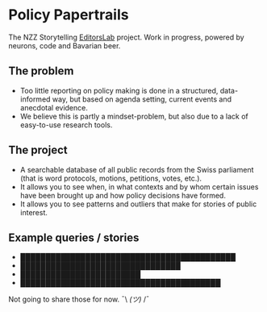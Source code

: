 # Policy Papertrails

The NZZ Storytelling [EditorsLab](http://www.globaleditorsnetwork.org/programmes/editors-lab/sz-editors-lab/) project. Work in progress, powered by neurons, code and Bavarian beer. 

## The problem
* Too little reporting on policy making is done in a structured, data-informed way, but based on agenda setting, current events and anecdotal evidence. 
* We believe this is partly a mindset-problem, but also due to a lack of easy-to-use research tools.

## The project
* A searchable database of all public records from the Swiss parliament (that is word protocols, motions, petitions, votes, etc.).
* It allows you to see when, in what contexts and by whom certain issues have been brought up and how policy decisions have formed.
* It allows you to see patterns and outliers that make for stories of public interest. 

## Example queries / stories
* ███████████████████████████████████████████ 
* ████████████████████████████████
* ████████████████████████
* ████████████████████████████████████████

Not going to share those for now. ¯\\ _(ツ)_ /¯
